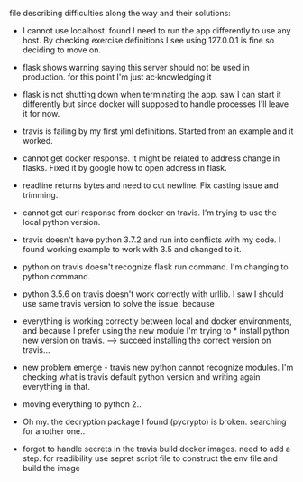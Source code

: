 file describing difficulties along the way and their solutions:

* I cannot use localhost. found I need to run the app differently to use any host. By checking exercise definitions I see using 127.0.0.1 is fine so deciding to move on.
* flask shows warning saying this server should not be used in production. for this point I'm just ac·knowledging it

* flask is not shutting down when terminating the app. saw I can start it differently but since docker will supposed to handle processes I'll leave it for now.

* travis is failing by my first yml definitions. Started from an example and it worked.

* cannot get docker response. it might be related to address change in flasks.
Fixed it by google how to open address in flask.
* readline returns bytes and need to cut newline. Fix casting issue and trimming.
* cannot get curl response from docker on travis. I'm trying to use the local python version.

* travis doesn't have python 3.7.2 and run into conflicts with my code. I found working example to work with 3.5 and changed to it. 
* python on travis doesn't recognize flask run command. I'm changing to python command.
* python 3.5.6 on travis doesn't work correctly with urllib. I saw I should use same travis version to solve the issue. because 
* everything is working correctly between local and docker environments, and because I prefer using the new module I'm trying to * install python new version on travis. --> succeed installing the correct version on travis...
* new problem emerge - travis new python cannot recognize modules. I'm checking what is travis default python version and writing again everything in that.
* moving everything to python 2.. 
* Oh my. the decryption package I found (pycrypto) is broken. searching for another one..
* forgot to handle secrets in the travis build docker images. need to add a step. for readibility use sepret script file to construct the env file and build the image



